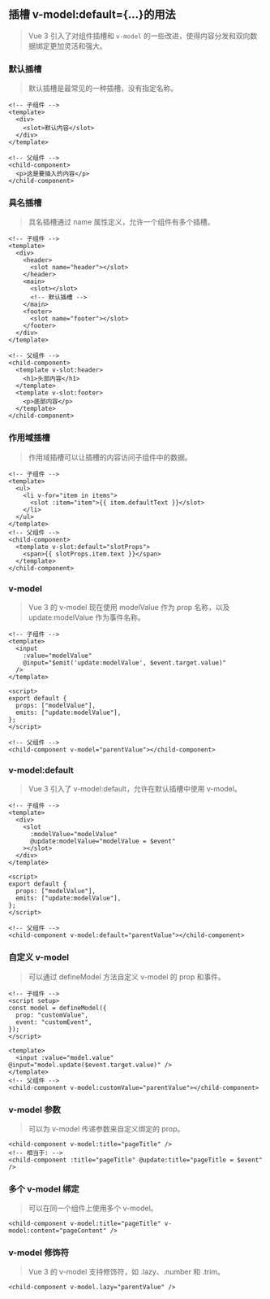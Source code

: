 ## 插槽 v-model:default={...}的用法

> Vue 3 引入了对组件插槽和 `v-model` 的一些改进，使得内容分发和双向数据绑定更加灵活和强大。

### 默认插槽

> 默认插槽是最常见的一种插槽，没有指定名称。

```vue
<!-- 子组件 -->
<template>
  <div>
    <slot>默认内容</slot>
  </div>
</template>

<!-- 父组件 -->
<child-component>
  <p>这是要插入的内容</p>
</child-component>
```

### 具名插槽

> 具名插槽通过 name 属性定义，允许一个组件有多个插槽。

```vue
<!-- 子组件 -->
<template>
  <div>
    <header>
      <slot name="header"></slot>
    </header>
    <main>
      <slot></slot>
      <!-- 默认插槽 -->
    </main>
    <footer>
      <slot name="footer"></slot>
    </footer>
  </div>
</template>

<!-- 父组件 -->
<child-component>
  <template v-slot:header>
    <h1>头部内容</h1>
  </template>
  <template v-slot:footer>
    <p>底部内容</p>
  </template>
</child-component>
```

### 作用域插槽

> 作用域插槽可以让插槽的内容访问子组件中的数据。

```vue
<!-- 子组件 -->
<template>
  <ul>
    <li v-for="item in items">
      <slot :item="item">{{ item.defaultText }}</slot>
    </li>
  </ul>
</template>
<!-- 父组件 -->
<child-component>
  <template v-slot:default="slotProps">
    <span>{{ slotProps.item.text }}</span>
  </template>
</child-component>
```

### v-model

> Vue 3 的 v-model 现在使用 modelValue 作为 prop 名称，以及 update:modelValue 作为事件名称。

```vue
<!-- 子组件 -->
<template>
  <input
    :value="modelValue"
    @input="$emit('update:modelValue', $event.target.value)"
  />
</template>

<script>
export default {
  props: ["modelValue"],
  emits: ["update:modelValue"],
};
</script>

<!-- 父组件 -->
<child-component v-model="parentValue"></child-component>
```

### v-model:default

> Vue 3 引入了 v-model:default，允许在默认插槽中使用 v-model。

```vue
<!-- 子组件 -->
<template>
  <div>
    <slot
      :modelValue="modelValue"
      @update:modelValue="modelValue = $event"
    ></slot>
  </div>
</template>

<script>
export default {
  props: ["modelValue"],
  emits: ["update:modelValue"],
};
</script>

<!-- 父组件 -->
<child-component v-model:default="parentValue"></child-component>
```

### 自定义 v-model

> 可以通过 defineModel 方法自定义 v-model 的 prop 和事件。

```vue
<!-- 子组件 -->
<script setup>
const model = defineModel({
  prop: "customValue",
  event: "customEvent",
});
</script>

<template>
  <input :value="model.value" @input="model.update($event.target.value)" />
</template>
<!-- 父组件 -->
<child-component v-model:customValue="parentValue"></child-component>
```

### v-model 参数

> 可以为 v-model 传递参数来自定义绑定的 prop。

```vue
<child-component v-model:title="pageTitle" />
<!-- 相当于: -->
<child-component :title="pageTitle" @update:title="pageTitle = $event" />
```

### 多个 v-model 绑定

> 可以在同一个组件上使用多个 v-model。

```vue
<child-component v-model:title="pageTitle" v-model:content="pageContent" />
```

### v-model 修饰符

> Vue 3 的 v-model 支持修饰符，如 .lazy、.number 和 .trim。

```vue
<child-component v-model.lazy="parentValue" />
```
